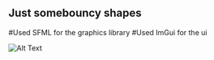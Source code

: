 ## Just somebouncy shapes

#Used SFML for the graphics library
#Used ImGui for the ui

![Alt Text](https://media.giphy.com/media/vFKqnCdLPNOKc/giphy.gif)
